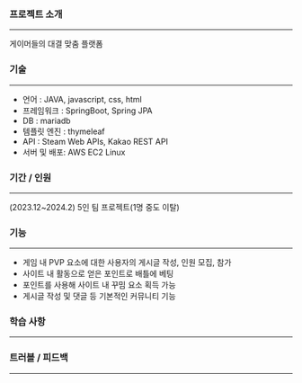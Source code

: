 ### 프로젝트 소개
<hr>

게이머들의 대결 맞춤 플랫폼

### 기술
<hr>

+ 언어 : JAVA, javascript, css, html
+ 프레임워크 : SpringBoot, Spring JPA
+ DB : mariadb
+ 템플릿 엔진 : thymeleaf
+ API :  Steam Web APIs, Kakao REST API
+ 서버 및 배포: AWS EC2 Linux
### 기간 / 인원
<hr>

(2023.12~2024.2) 5인 팀 프로젝트(1명 중도 이탈)

### 기능
<hr>

+ 게임 내 PVP 요소에 대한 사용자의 게시글 작성, 인원 모집, 참가
+ 사이트 내 활동으로 얻은 포인트로 배틀에 베팅
+ 포인트를 사용해 사이트 내 꾸밈 요소 획득 가능
+ 게시글 작성 및 댓글 등 기본적인 커뮤니티 기능
 
### 학습 사항
<hr>



### 트러블 / 피드백
<hr>



